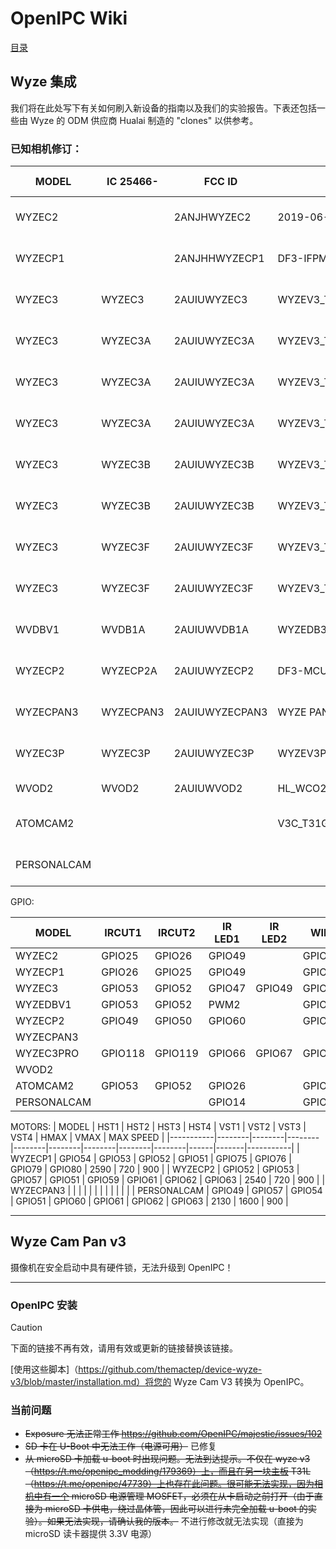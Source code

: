 # OpenIPC Wiki
[目录](../README.zh.md)

Wyze 集成 
---------------- 
我们将在此处写下有关如何刷入新设备的指南以及我们的实验报告。下表还包括一些由 Wyze 的 ODM 供应商 Hualai 制造的 "clones" 以供参考。

### 已知相机修订：

| MODEL     | IC 25466- | FCC ID         | PCB VER                           | SoC      | WIFI                  | MAC PREFIX | SUPPORTED | NOTES                                                     |
|-----------|-----------|----------------|-----------------------------------|----------|-----------------------|------------|-----------|-----------------------------------------------------------|
| WYZEC2    |           | 2ANJHWYZEC2    | 2019-06-38                        | T20X BGA | SDIO: Realtek 8189FTV | 2C:AA:8E   | YES       | https://gist.github.com/csev1755/e60abe15d8708e0d2b0a592e808b2022  |
| WYZECP1   |           | 2ANJHHWYZECP1  | DF3-IFPM01 V1.4                   | T20X BGA | SDIO: Realtek 8189ES  | 2C:AA:8E   | YES       |                                                           |
| WYZEC3    | WYZEC3    | 2AUIUWYZEC3    | WYZEV3_T31GC2053 V1.4_20201010    | T31ZX    | SDIO: Realtek 8189FTV | 7C:78:B2   | YES       | https://t.me/openipc/49957 https://youtu.be/t7Nzo-KXTH0   | 
| WYZEC3    | WYZEC3A   | 2AUIUWYZEC3A   | WYZEV3_T31GC2053 V1.2_20200715    | T31X     | SDIO: Realtek 8189FTV | 7C:78:B2   | YES       | https://youtu.be/jm4wze_HY78                              |
| WYZEC3    | WYZEC3A   | 2AUIUWYZEC3A   | WYZEV3_T31GC2053 V2.02_20210523   | T31ZX    | SDIO: AltoBeam 6031   | D0:3F:27   | YES       | https://t.me/openipc/49049 https://t.me/openipc/49050     |
| WYZEC3    | WYZEC3A   | 2AUIUWYZEC3A   | WYZEV3_T31GC2053 V2.03_20211206   | T31X     | SDIO: AltoBeam 6031   | D0:3F:27   | YES       | https://t.me/openipc/45444 https://t.me/openipc/48942     |
| WYZEC3    | WYZEC3B   | 2AUIUWYZEC3B   | WYZEV3_T31GC2053 V2.02_20210523   | T31ZX    | SDIO: Realtek 8189FTV | D0:3F:27   | YES       | https://t.me/openipc/38728 https://t.me/openipc/38753     |
| WYZEC3    | WYZEC3B   | 2AUIUWYZEC3B   | WYZEV3_T31GC2053 V2.03_20211206   | T31X     | SDIO: Realtek 8189FTV | D0:3F:27   | YES       | https://t.me/openipc/76036                                |
| WYZEC3    | WYZEC3F   | 2AUIUWYZEC3F   | WYZEV3_T31AGC2053 V3.2_20210714   | T31A BGA | SDIO: AltoBeam 6031   | D0:3F:27   | YES       | https://t.me/openipc/43299 https://t.me/openipc/38755 https://t.me/openipc/38757     |
| WYZEC3    | WYZEC3F   | 2AUIUWYZEC3F   | WYZEV3_T31AGC2053 V3.2_20210714   | T31A BGA | SDIO: AltoBeam 6031   | D0:3F:27   | YES       | https://youtu.be/VkqX9yg0odU                              |
| WVDBV1    | WVDB1A    | 2AUIUWVDB1A    | WYZEDB3_MB_T31_2.2                | T31X     | SDIO: Realtek 8189FTV | 7C:78:B2   | YES       |                                                           |
| WYZECP2   | WYZECP2A  | 2AUIUWYZECP2   | DF3-MCU-S01-V2.2                  | T31X     | SDIO: AltoBeam 6031   | 7C:78:B2   | YES       |                                                           |
| WYZECPAN3 | WYZECPAN3 | 2AUIUWYZECPAN3 | WYZE PAN V3 MB V 1.3              | T31X     | SDIO: AltoBeam 6031   | D0:3F:27   | NO        | NOT SUPPORTED - Secure Boot ENABLED                       |
| WYZEC3P   | WYZEC3P   | 2AUIUWYZEC3P   | WYZEV3PRO_T40GC4653_v2.2_20220228 | T40XP    | SDIO: Realtek 8192FS  | D0:3F:27   | UNTESTED  | UNTESTED                                                  |
| WVOD2     | WVOD2     | 2AUIUWVOD2     | HL_WCO2 MAIN01 V1.0               | T31ZX    | SDIO: BCM43438        | D0:3F:27   | UNTESTED  | UNTESTED - Ingenic Zeratul Battery Platform               |
| ATOMCAM2  |           |                | V3C_T31GC2063 V1.1_202001110      | T31ZX    | SDIO: AltoBeam 6031   | 7C:DD:E9   | YES       | AtomCam 2 Japan http://www.atomtech.co.jp                 |
| PERSONALCAM  |           |                |                                | T31??    | SDIO: AltoBeam 6031   | ??:??:??   | YES       | Camera Personal Wifi https://tienda.personal.com.ar       |


GPIO:

| MODEL     | IRCUT1 | IRCUT2 | IR LED1 | IR LED2 | WIFI   | LED1   | LED2   | SPEAKER | TF_EN  | TF_CD  | SD_ABLE | SD_PWR |BUTTON1 | BUTTON2 | SUB1G  | USB    |
|-----------|--------|--------|---------|---------|--------|--------|--------|---------|--------|--------|---------|--------|--------|---------|--------|--------|
| WYZEC2    | GPIO25 | GPIO26 | GPIO49  |         | GPIO62 | GPIO38 | GPIO39 | GPIO63  | GPIO43 | GPIOXX | GPIO48  |        | GPIO46 |         |        | GPIO47 |
| WYZECP1   | GPIO26 | GPIO25 | GPIO49  |         | GPIO62 | GPIO38 | GPIO39 | GPIO63  | GPIO43 | GPIOXX | GPIO48  |        | GPIO46 |         |        | GPIO47 |
| WYZEC3    | GPIO53 | GPIO52 | GPIO47  | GPIO49  | GPIO57 | GPIO38 | GPIO39 | GPIO63  | GPIO50 | GPIO62 | GPIO48  |        | GPIO51 |         |        |        |
| WYZEDBV1  | GPIO53 | GPIO52 | PWM2    |         | GPIO57 | GPIO38 | GPIO39 | GPIO58  |        |        | GPIO62  |        | GPIO06 | GPIO07  | GPIO61 |        |
| WYZECP2   | GPIO49 | GPIO50 | GPIO60  |         | GPIO58 | GPIO38 | GPIO39 | GPIO07  | GPIO47 | GPIO48 | GPIO54  |        | GPIO06 |         |        |        |
| WYZECPAN3 |        |        |         |         |        |        |        |         |        |        |         |        |        |         |        |        |
| WYZEC3PRO | GPIO118| GPIO119| GPIO66  | GPIO67  | GPIO57 | GPIO105| GPIO106| GPIO63  | GPIO58 | GPIO70 | GPIO71  | GPIO121| GPIO107|         |        |        |
| WVOD2     |        |        |         |         |        |        |        |         |        |        |         |        |        |         |        |        |
| ATOMCAM2  | GPIO53 | GPIO52 | GPIO26  |         | GPIO57 | GPIO38 | GPIO39 | GPIO63  | GPIO50 | GPIO59 | GPIO48  |        | GPIO51 |         |        | GPIO47 |
| PERSONALCAM  |        |        | GPIO14  |         | GPIO57 | GPIO47 | GPIO48 | GPIO63  | GPIO50 | GPIO59 | GPIO39  |        |        |         |        |        |


MOTORS: 
| MODEL     | HST1   | HST2   | HST3   | HST4   | VST1   | VST2   | VST3   | VST4   | HMAX | VMAX  | MAX SPEED |
|-----------|--------|--------|--------|--------|--------|--------|--------|--------|------|-------|-----------|
| WYZECP1   | GPIO54 | GPIO53 | GPIO52 | GPIO51 | GPIO75 | GPIO76 | GPIO79 | GPIO80 | 2590 | 720   | 900       |
| WYZECP2   | GPIO52 | GPIO53 | GPIO57 | GPIO51 | GPIO59 | GPIO61 | GPIO62 | GPIO63 | 2540 | 720   | 900       |
| WYZECPAN3 |        |        |        |        |        |        |        |        |      |       |           |
| PERSONALCAM | GPIO49 | GPIO57 | GPIO54 | GPIO51 | GPIO60 | GPIO61 | GPIO62 | GPIO63 | 2130 | 1600  | 900       |

---

## Wyze Cam Pan v3 
摄像机在安全启动中具有硬件锁，无法升级到 OpenIPC！

---

### OpenIPC 安装

> [!CAUTION]
> 下面的链接不再有效，请用有效或更新的链接替换该链接。

[使用这些脚本]（https://github.com/themactep/device-wyze-v3/blob/master/installation.md）将您的 Wyze Cam V3 转换为 OpenIPC。

### 当前问题

* ~~Exposure 无法正常工作 https://github.com/OpenIPC/majestic/issues/102~~
* ~~SD 卡在 U-Boot 中无法工作（电源可用）~~ 已修复
* ~~从 microSD 卡加载 u-boot 时出现问题。无法到达提示。不仅在 wyze v3（https://t.me/openipc_modding/179369）上，而且在另一块主板 T31L（https://t.me/openipc/47739）上也存在此问题。很可能无法实现，因为相机中有一个 microSD 电源管理 MOSFET，必须在从卡启动之前打开（由于直接为 microSD 卡供电，绕过晶体管，因此可以进行未完全加载 u-boot 的实验）。如果无法实现，请确认我的版本。~~ 不进行修改就无法实现（直接为 microSD 读卡器提供 3.3V 电源）


